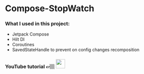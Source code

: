 # Compose-StopWatch

### What I used in this project:

- Jetpack Compose
- Hilt DI
- Coroutines
- SavedStateHandle to prevent on config changes recomposition


### YouTube tutorial 👉🏼  <a href="https://youtu.be/AJdvbqKNTxc" target="blank"><img  src="https://upload.wikimedia.org/wikipedia/commons/thumb/b/b8/YouTube_Logo_2017.svg/1920px-YouTube_Logo_2017.svg.png"  height="30" /></a>
